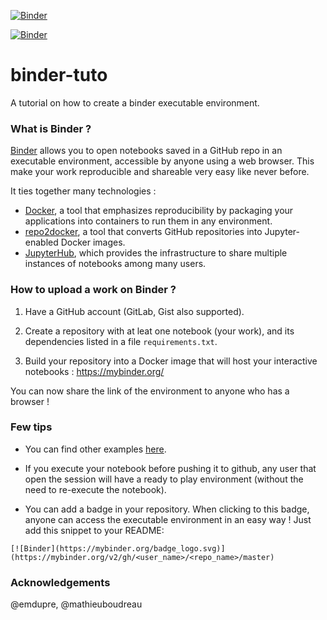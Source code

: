 [![Binder](https://mybinder.org/badge_logo.svg)](https://mybinder.org/v2/gh/ltetrel/binder-tuto/master?urlpath=lab)


[![Binder](https://mybinder.org/badge_logo.svg)](https://mybinder.org/v2/gh/ltetrel/binder-tuto/master?filepath=notebooks%2Fnilearn-example.ipynb)


# binder-tuto
A tutorial on how to create a binder executable environment.

### What is Binder ?
[Binder](https://github.com/jupyterhub/binderhub) allows you to open notebooks saved in a GitHub repo in an executable environment, accessible by anyone using a web browser. This make your work reproducible and shareable very easy like never before. 

It ties together many technologies :
* [Docker](https://www.docker.com/), a tool that emphasizes reproducibility by packaging your applications into containers to run them in any environment.
* [repo2docker](https://github.com/jupyter/repo2docker), a tool that converts GitHub repositories into Jupyter-enabled Docker images.
* [JupyterHub](https://jupyterhub.readthedocs.io/en/latest/), which provides the infrastructure to share multiple instances of notebooks among many users.

### How to upload a work on Binder ?

1. Have a GitHub account (GitLab, Gist also supported).

2. Create a repository with at leat one notebook (your work), and its dependencies listed in a file `requirements.txt`.

3. Build your repository into a Docker image that will host your interactive notebooks : https://mybinder.org/

You can now share the link of the environment to anyone who has a browser !

### Few tips

* You can find other examples [here](https://mybinder.readthedocs.io/en/latest/sample_repos.html).

* If you execute your notebook before pushing it to github, any user that open the session will have a ready to play environment (without the need to re-execute the notebook). 

* You can add a badge in your repository. When clicking to this badge, anyone can access the executable environment in an easy way ! Just add this snippet to your README:
```
[![Binder](https://mybinder.org/badge_logo.svg)](https://mybinder.org/v2/gh/<user_name>/<repo_name>/master)
```

### Acknowledgements

@emdupre, @mathieuboudreau
